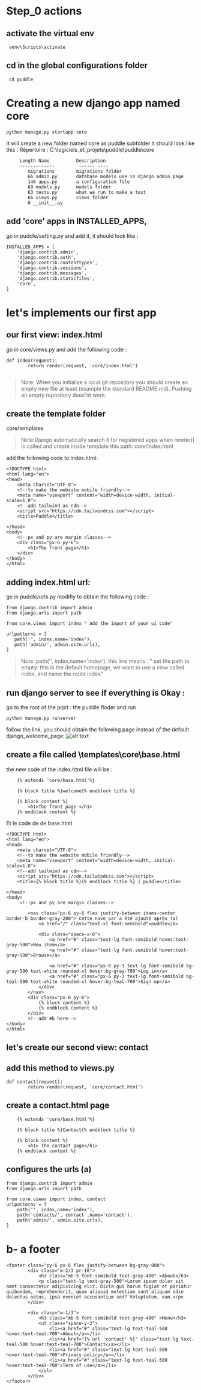 # Step_0 actions
## activate the virtual env
```
 venv\Scripts\activate 
```
##  cd in the global configurations folder
```
 cd puddle
```
# Creating a new django app named core
```
python manage.py startapp core
```
It will create a new folder named core as puddle subfolder it should look like this :
 Répertoire : C:\logiciels_et_projets\puddle\puddle\core


         Length Name          Description 
         -------------         ------ ----          
            migrations        migrations folder
            66 admin.py       database models use in django admin page
            146 apps.py       a configuration file
            60 models.py      models folder
            63 tests.py       what we run to make a test
            66 views.py       views folder
            0 __init__.py
##  add 'core' apps in INSTALLED_APPS, 
go in puddle/setting.py and add it, it should look like :
```
INSTALLED_APPS = [
    'django.contrib.admin',
    'django.contrib.auth',
    'django.contrib.contenttypes',
    'django.contrib.sessions',
    'django.contrib.messages',
    'django.contrib.staticfiles',
    'core',
]
```
# let's implements our first app
## our first view: index.html
go in core/views.py and add the following code :
```
def index(request):
        return render(request, 'core/index.html')
        

```
>Note: When you initialize a local git repository you should create an	empty new file at least (example the standard	README.md).
Pushing an empty repository does'nt work.
## create the template folder
core/templates
>Note:Django automatically search it for registered apps when render() is called
and create inside template this path: core/index.html

add the following code to index.html:
```
<!DOCTYPE html>
<html lang="en">
<head>
    <meta charset="UTF-8">
    <!--to make the website mobile friendly-->
    <meta name="viewport" content="width=device-width, initial-scale=1.0"> 
    <!--add tailwind as cdn-->
    <script src="https://cdn.tailwindcss.com"></script>
    <title>Puddle</title>

</head>
<body>
    <!--px and py are margin classes-->
    <div class="px-6 py-6">
        <h1>The front page</h1>
    </div> 
</body>
</html>
```
## adding index.html url:
go in puddle/urls.py
modifiy to obtain the following code : 

 ```
from django.contrib import admin
from django.urls import path

from core.views import index " Add the import of your ui code"

urlpatterns = [
    path('', index,name='index'),
    path('admin/', admin.site.urls),
]
```
> Note :path('', index,name='index'), this line means : 
    " set the path to empty: this is the default homepage, we want to use a view called index, and name the route index"

## run django server to see if everything is Okay : 
go to the root of the prjct : the puddle floder and run 
```
python manage.py runserver
```
follow the link, you should obtain the following page instead of the default django_welcome_page:
![alt text](image-1.png)
## create a file called \templates\core\base.html
the new code of the index.html file will be :
```
    {% extends 'core/base.html'%}

    {% block title %}welcome{% endblock title %}

    {% block content %}
        <h1>The front page </h1>
    {% endblock content %}
```
Et le code de de base.html
```
<!DOCTYPE html>
<html lang="en">
<head>
    <meta charset="UTF-8">
    <!--to make the website mobile friendly-->
    <meta name="viewport" content="width=device-width, initial-scale=1.0"> 
    <!--add tailwind as cdn-->
    <script src="https://cdn.tailwindcss.com"></script>
    <title>{% block title %}{% endblock title %} | puddle</title>
    
</head>
<body>
     <!--px and py are margin classes-->
     
        <nav class="px-6 py-6 flex justify-between items-center border-b border-gray-200"> cette nave par a été ajouté après (a)
            <a href="/" class="text-xl font-semibold">puddle</a>

            <div class="space-x-6">
                <a href="#" class="text-lg font-semibold hover:text-gray-500">New item</a>
                <a href="#" class="text-lg font-semibold hover:text-gray-500">Browse</a>

                <a href="#" class="px-6 py-3 text-lg font-semibold bg-gray-500 text-white rounded-xl hover:bg-gray-700">Log in</a>
                <a href="#" class="px-6 py-3 text-lg font-semibold bg-teal-500 text-white rounded-xl hover:bg-teal-700">Sign up</a>
            </div>
        </nav>
        <div class="px-6 py-6">
            {% block content %}
            {% endblock content %}  
        </div>
        <!--add #b here-->
</body>
</html>
```

## let's create our second view: contact
## add this method to views.py
```
def contact(request):
        return render(request, 'core/contact.html')
```
## create a contact.html page
```
    {% extends 'core/base.html'%}

    {% block title %}Contact{% endblock title %}

    {% block content %}
        <h1> The contact page</h1>
    {% endblock content %}
```
## configures the urls (a)
```
from django.contrib import admin
from django.urls import path

from core.views import index, contact
urlpatterns = [
    path('', index,name='index'),
    path('contacts/', contact ,name='contact'),
    path('admin/', admin.site.urls),
]
```
# b- a footer 
```
<footer class="py-6 px-6 flex justify-between bg-gray-800">
        <div class="w-2/3 pr-10">
            <h3 class="mb-5 font-semibold text-gray-400" >About</h3>
            <p class="text-lg text-gray-500">Lorem ipsum dolor sit amet consectetur adipisicing elit. Dicta qui harum fugiat et pariatur quibusdam, reprehenderit, quam aliquid molestiae sunt aliquam odio delectus natus, ipsa eveniet accusantium sed? Voluptatum, eum.</p>
        </div>
        
        <div class="w-1/3">
            <h3 class="mb-5 font-semibold text-gray-400" >Menu</h3>
            <ul class="space-y-2">
                <li><a href="#" class="text-lg text-teal-500 hover:text-teal-700">About</a></li>
                <li><a href="{% url 'contact' %}" class="text-lg text-teal-500 hover:text-teal-700">Contact</a></li>
                <li><a href="#" class="text-lg text-teal-500 hover:text-teal-700">Privacy policy</a></li>
                <li><a href="#" class="text-lg text-teal-500 hover:text-teal-700">Term of use</a></li>
            </ul>
        </div>
</footer> 
```
